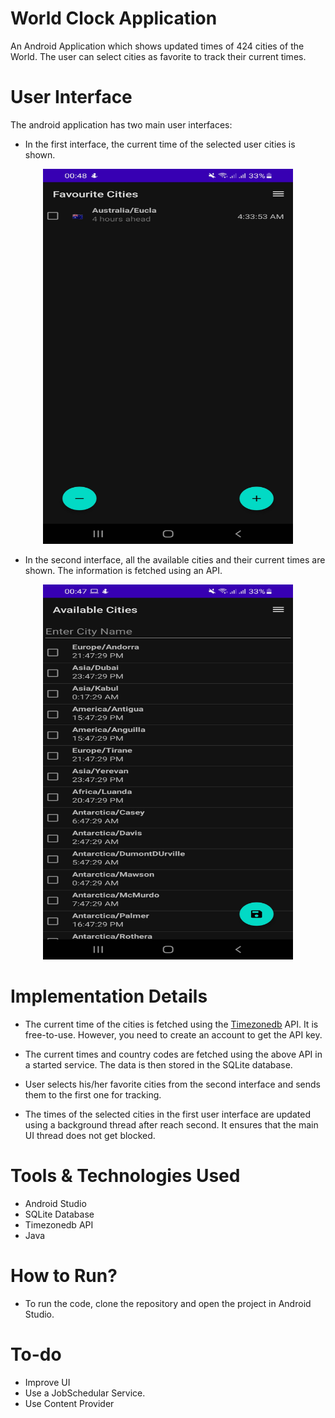 # World Clock Application

An Android Application which shows updated times of 424 cities of the World. The user can select cities as favorite to track their current times.

# User Interface

The android application has two main user interfaces:

- In the first interface, the current time of the selected user cities is shown.

<p align="center">
    <img src="/Resources/first-activity.jpg" width="400" height="600">
</p>

- In the second interface, all the available cities and their current times are shown. The information is fetched using an API.

<p align="center">
    <img src="/Resources/second-activity.jpg" width="400" height="600">
</p>

# Implementation Details

- The current time of the cities is fetched using the <a href="https://timezonedb.com/references/list-time-zone">Timezonedb</a> API. It is free-to-use. However, you need to create an account to get the API key.

- The current times and country codes are fetched using the above API in a started service. The data is then stored in the SQLite database.

* User selects his/her favorite cities from the second interface and sends them to the first one for tracking.

* The times of the selected cities in the first user interface are updated using a background thread after reach second. It ensures that the main UI thread does not get blocked.

# Tools & Technologies Used

- Android Studio
- SQLite Database
- Timezonedb API
- Java

# How to Run?

- To run the code, clone the repository and open the project in Android Studio.

# To-do

- Improve UI
- Use a JobSchedular Service.
- Use Content Provider